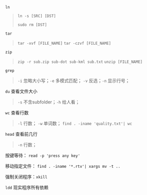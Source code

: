 `ln`

> `ln -s [SRC] [DST]`
>
> `sudo rm [DST]`



`tar`

> `tar -xvf [FILE_NAME]`
> `tar -czvf [FILE_NAME]`



`zip`

> `zip -r sub.zip sub-dot sub-kml sub.txt`
> `unzip [FILE_NAME]`



`grep`

> `-i` 忽略大小写；`-e` 多模式匹配； `-v` 反选；`-n` 显示行号；



`du` 查看文件大小

> `-s` 不含subfolder；`-h` 给人看；



`wc` 查看行数

> `-l` 行数； `-w` 单词数；
> `find . -iname 'quality.txt'| wc `



`head` 查看前几行

> `-n` 行数；



按键等待： `read -p 'press any key'`



移动指定文件： `find . -iname '*.rtv'| xargs mv -t ..`



强制关闭程序：`xkill`



`ldd` 现实程序所有依赖

